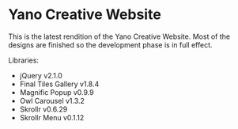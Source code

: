 # Yano Creative Website

This is the latest rendition of the Yano Creative Website. Most of the designs are finished so the development phase is in full effect.

Libraries:

  - jQuery v2.1.0
  - Final Tiles Gallery v1.8.4
  - Magnific Popup v0.9.9
  - Owl Carousel v1.3.2
  - Skrollr v0.6.29
  - Skrollr Menu v0.1.12